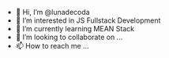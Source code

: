 - 👋 Hi, I’m @lunadecoda
- 👀 I’m interested in JS Fullstack Development
- 🌱 I’m currently learning MEAN Stack
- 💞️ I’m looking to collaborate on ...
- 📫 How to reach me ...

<!---
lunadecoda/lunadecoda is a ✨ special ✨ repository because its `README.md` (this file) appears on your GitHub profile.
You can click the Preview link to take a look at your changes.
--->
